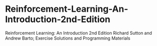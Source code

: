 # Reinforcement-Learning-An-Introduction-2nd-Edition
Reinforcement Learning: An Introduction 2nd Edition Richard Sutton and Andrew Barto; Exercise Solutions and Programming Materials
